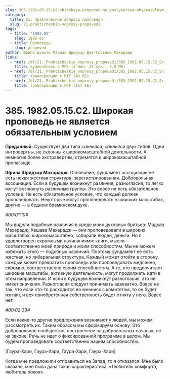 ```yaml
---
slug: 385-1982-05-15-c2-shirokaya-propoved-ne-yavlyaetsya-obyazatelnym-usloviem
category:
  title: 21. Практические вопросы проповеди
  slug: 21-prakticheskie-voprosy-propovedi
tags:
  - title: "1982.05"
    slug: 1982-05
  - title: Проповедь
    slug: propoved
author: Шрила Бхакти Ракшак Шридхар Дев-Госвами Махарадж
links:
  - href: /dl/21._Prakticheskie_voprosy_propovedi/385_1982.05.15.C2_SridharMj_Shirokaja_propoved_ne_javljaetsja_objazatelnym_usloviem.mp3
    title: аудиозапись в MP3 (3 мин. 25 сек., 4,0 МБ)
  - href: /dl/21._Prakticheskie_voprosy_propovedi/385_1982.05.15.C2_SridharMj_Shirokaja_propoved_ne_javljaetsja_objazatelnym_usloviem.rtf
    title: транскрипцию в RTF (48 КБ)
  - href: /dl/21._Prakticheskie_voprosy_propovedi/385_1982.05.15.C2_SridharMj_Shirokaja_propoved_ne_javljaetsja_objazatelnym_usloviem.pdf
    title: транскрипцию в PDF (117 КБ)
---
```


# 385. 1982.05.15.C2. Широкая проповедь не является обязательным условием

**Преданный:** Существует два типа *санньяси*, *санньяси* двух типов. Одни интровертны, не склонны к широкомасштабной деятельности. А немногие более экстравертны, стремятся к широкомасштабной пропаганде.

**Шрила Шридхар Махарадж:** Основание, фундамент ассоциации не есть некая жесткая структура, зарегистрированная. Добровольная ассоциация. Если в будущем возникнут различия, разногласия, то легко могут возникнуть различные группы. Это вовсе не есть обязательное условие. Не есть обязательное условие, что каждый должен проповедовать. Некоторые могут проповедовать в широких масштабах, другие — в бедном браминском духе.

*#00:01:10#*

Мы видели подобные различия в среде моих духовных братьев: Мадхав Махарадж, Кешава Махарадж — они проповедовали в широких масштабах, широкомасштабно, собирали людей, деньги. Но я удовлетворен скромными начинаниями: книги, мысли — соответственно моей природе и моим способностям. Мы не можем избежать этого — подобных различий. Поэтому фундамент не есть жесткая, но либеральная структура. Каждый может отойти в сторону, каждый может прекратить проповедь или проповедовать медленно, скромно, соответственно своим способностям. А те, кто предпочитают широкие масштабы, активную деятельность, могут продолжать идти в этом направлении. И если в будущем возникнут разногласия, это не имеет значения. Разногласия следует принимать адекватно. Вовсе не так, что если кто-то расходится во мнениях с комитетом, то он будет изгнан, и вся приобретенная собственность будет отнята у него. Вовсе нет.

*#00:02:33#*

Если какие-то другие предложения возникают у людей, мы можем рассмотреть их. Таким образом мы сформируем основу. Это добровольное сообщество, построенное на добровольных началах, не на законе. Речь не идет о фиксированной программе в целом. Мы будем проповедовать соответственно нашим способностям.

[Гаура-Хари, Гаура-Хари, Гаура-Хари, Гаура-Хари]

Когда мне предложили отправиться на Запад, то я отказался. Мне было сказано, мне была дана такая характеристика: «Любитель комфорта, любитель покоя».

